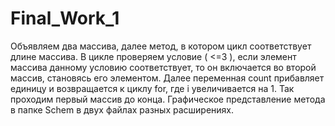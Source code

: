 # Final_Work_1
Объявляем два массива, далее метод, в котором цикл соответствует длине массива.
В цикле проверяем условие ( <=3 ), если элемент массива данному условию соответствует, то он включается во второй массив, становясь его элементом. 
Далее переменная count прибавляет единицу и возвращается к циклу for, где i увеличивается на 1. Так проходим первый массив до конца.
Графическое представление метода в папке Schem в двух файлах разных расширениях.

